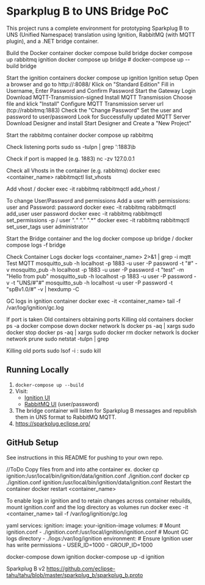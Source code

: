 # Sparkplug B to UNS Bridge PoC

This project runs a complete environment for prototyping Sparkplug B to UNS (Unified Namespace) translation using Ignition, RabbitMQ (with MQTT plugin), and a .NET bridge container.

Build the Docker container
docker compose build bridge
docker compose up rabbitmq ignition
docker compose up bridge  # docker-compose up --build bridge

Start the ignition containers
docker compose up ignition
Ignition setup
Open a browser and go to http://<localhost-or-ip>:8088/
Klick on "Standard Edition"
Fill in Username, Enter Password and Confirm Password
Start the Gateway
Login
Download MQTT-Transmission-signed
Install MQTT Transmission
Choose file and klick "Install"
Configure MQTT Transmission server url (tcp://rabbitmq:1883)
Check the "Change Password"
Set the user and password to user/password
Look for Successfully updated MQTT Server
Download Designer and install
Start Designer and Create a "New Project"

Start the rabbitmq container
docker compose up rabbitmq

Check listening ports
sudo ss -tulpn | grep ':1883\b

Check if port is mapped (e.g. 1883)
nc -zv 127.0.0.1 <port>

Check all Vhosts in the container (e.g. rabbitmq)
docker exec <container_name> rabbitmqctl list_vhosts

Add vhost /
docker exec -it rabbitmq rabbitmqctl add_vhost /

To change User/Password and permissions
Add a user with permissions: user and Password: password
docker exec -it rabbitmq rabbitmqctl add_user user password
docker exec -it rabbitmq rabbitmqctl set_permissions -p / user ".*" ".*" ".*"
docker exec -it rabbitmq rabbitmqctl set_user_tags user administrator

Start the Bridge container and the log
docker compose up bridge / docker compose logs -f bridge

Check Container Logs
docker logs <container_name> 2>&1 | grep -i mqtt
Test MQTT
mosquitto_sub -h localhost -p 1883 -u user -P password -t "#" -v
mosquitto_pub -h localhost -p 1883 -u user -P password -t "test" -m "Hello from pub"
mosquitto_sub -h localhost -p 1883 -u user -P password -v -t "UNS/#"#"
mosquitto_sub -h localhost -u user -P password -t "spBv1.0/#" -v | hexdump -C

GC logs in ignition container
docker exec -it <container_name> tail -f /var/log/ignition/gc.log

If port is taken
Old containers obtaining ports
Killing old containers
docker ps -a
docker compose down
docker network ls
docker ps -aq | xargs sudo docker stop
docker ps -aq | xargs sudo docker rm
docker network ls
docker network prune
sudo netstat -tulpn | grep <port>

Killing old ports
sudo lsof -i :<port>
sudo kill <pid>


## Running Locally

1. `docker-compose up --build`
2. Visit:
    - [Ignition UI](http://localhost:8088)
    - [RabbitMQ UI](http://localhost:15672) (user/password)
3. The bridge container will listen for Sparkplug B messages and republish them in UNS format to RabbitMQ MQTT.
4. https://sparkplug.eclipse.org/
## GitHub Setup

See instructions in this README for pushing to your own repo.

//ToDo
Copy files from and into athe container
ex.
docker cp ignition:/usr/local/bin/ignition/data/ignition.conf ./ignition.conf
docker cp ./ignition.conf ignition:/usr/local/bin/ignition/data/ignition.conf
Restart the container
docker restart <container_name>

To enable logs in ignition and to retain changes across container rebuilds, mount ignition.conf 
and the log directory as volumes run docker exec -it <container_name> tail -f /var/log/ignition/gc.log

yaml
services:
  ignition:
    image: your-ignition-image
    volumes:
      # Mount ignition.conf
      - ./ignition.conf:/usr/local/ignition/ignition.conf
      # Mount GC logs directory
      - ./logs:/var/log/ignition
    environment:
      # Ensure Ignition user has write permissions
      - USER_ID=1000
      - GROUP_ID=1000

docker-compose down ignition
docker-compose up -d ignition

Sparkplug B v2
https://github.com/eclipse-tahu/tahu/blob/master/sparkplug_b/sparkplug_b.proto
